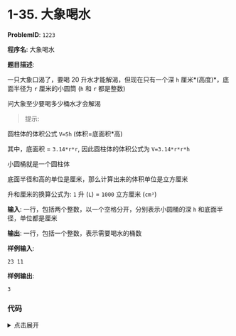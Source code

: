 # 1-35. 大象喝水

**ProblemID**: `1223`

**程序名**: 大象喝水

**题目描述**:

一只大象口渴了，要喝 20 升水才能解渴，但现在只有一个深 `h` 厘米*(高度)*，底面半径为 `r` 厘米的小圆筒 (`h` 和 `r` 都是整数)

问大象至少要喝多少桶水才会解渴

> 提示:

圆柱体的体积公式 `V=Sh` (体积=底面积*高)

其中，底面积 = `3.14*r*r`, 因此圆柱体的体积公式为 `V=3.14*r*r*h`

小圆桶就是一个圆柱体

底面半径和高的单位是厘米，那么计算出来的体积单位是立方厘米

升和厘米的换算公式为: `1` 升 (`L`) = `1000` 立方厘米 (`cm³`)

**输入**: 一行，包括两个整数，以一个空格分开，分别表示小圆桶的深 `h` 和底面半径，单位都是厘米

**输出**: 一行，包括一个整数，表示需要喝水的桶数

**样例输入**:
```text
23 11
```

**样例输出**:
```text
3
```

### 代码

<details>
<summary>点击展开</summary>

```cpp
#include <iostream>
#include <cmath>
using namespace std;
int main()
{
    int r, h;
    cin >> h >> r;
    float v = 3.14 * r * r * h;  // 桶的体积 cm^3
    float t = 20 * 1000;         // 要喝的水 L -> cm^3
    cout << ceil(t / v) << endl; // 向上取整
    return 0;
}
```

```output
23 11
3
```

</details>